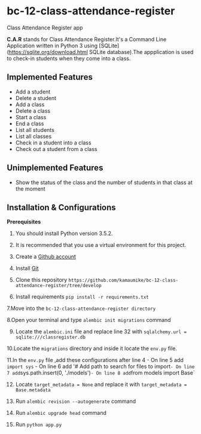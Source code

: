 # bc-12-class-attendance-register
Class Attendance Register app

__C.A.R__ stands for Class Attendance Register.It's a Command Line Application written in Python 3 using [SQLite](https://sqlite.org/download.html SQLite database).The appplication is used to check-in students when they come into a class.

## Implemented Features
- Add a student
- Delete a student
- Add a class
- Delete a class
- Start a class
- End a class
- List all students
- List all classes
- Check in a student into a class
- Check out a student from a class 


## Unimplemented Features

- Show the status of the class and the number of students in that class at the moment


## Installation & Configurations

__Prerequisites__

1. You should install Python version 3.5.2.

2. It is recommended that you use a virtual environment for this project.

3. Create a [Github account](https://github.com/)

4. Install [Git](https://git-scm.com/downloads) 

5. Clone this repository
`https://github.com/kamaumike/bc-12-class-attendance-register/tree/develop`

6. Install requirements
`pip install -r requirements.txt`

7.Move into the `bc-12-class-attendance-register directory`

8.Open your terminal and type `alembic init migrations` command

9. Locate the `alembic.ini` file and replace line 32 with `sqlalchemy.url = sqlite:///classregister.db`

10.Locate the `migrations` directory and inside it locate the `env.py` file.

11.In the `env.py` file ,add these configurations after line 4
	- On line 5 add `import sys`
	- On line 6 add '# Add path to search for files to import`
	- On line 7 add `sys.path.insert(0, './models')`
	- On line 8 add `from models import Base`

12. Locate `target_metadata = None` and replace it with `target_metadata = Base.metadata`

13. Run `alembic revision --autogenerate` command

14. Run `alembic upgrade head` command

7. Run `python app.py`
